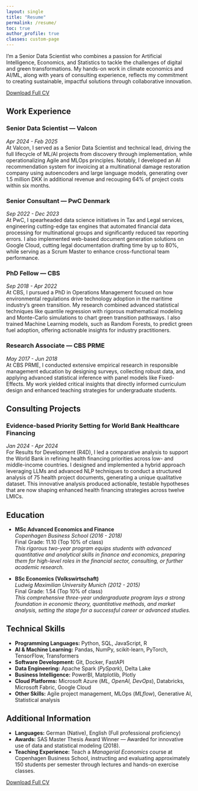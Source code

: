 ```yaml
---
layout: single
title: "Resume"
permalink: /resume/
toc: true
author_profile: true
classes: custom-page
---
```


<section class="intro">
  <p>
    I’m a Senior Data Scientist who combines a passion for Artificial Intelligence, Economics, and Statistics to tackle the challenges of digital and green transformations. My hands-on work in climate economics and AI/ML, along with years of consulting experience, reflects my commitment to creating sustainable, impactful solutions through collaborative innovation.
  </p>
  <div class="text-center">
    <a href="{{ '/assets/files/cv_fmb.pdf' | relative_url }}" class="btn btn--primary" download>
      Download Full CV
    </a>
  </div>
</section>

## Work Experience

### Senior Data Scientist — Valcon
*Apr 2024 - Feb 2025*  
At Valcon, I served as a Senior Data Scientist and technical lead, driving the full lifecycle of ML/AI projects from discovery through implementation, while operationalizing Agile and MLOps principles. Notably, I developed an AI recommendation system for invoicing at a multinational damage restoration company using autoencoders and large language models, generating over 1.5 million DKK in additional revenue and recouping 64% of project costs within six months.

### Senior Consultant — PwC Denmark
*Sep 2022 - Dec 2023*  
At PwC, I spearheaded data science initiatives in Tax and Legal services, engineering cutting-edge tax engines that automated financial data processing for multinational groups and significantly reduced tax reporting errors. I also implemented web-based document generation solutions on Google Cloud, cutting legal documentation drafting time by up to 80%, while serving as a Scrum Master to enhance cross-functional team performance.

### PhD Fellow — CBS
*Sep 2018 - Apr 2022*  
At CBS, I pursued a PhD in Operations Management focused on how environmental regulations drive technology adoption in the maritime industry’s green transition. My research combined advanced statistical techniques like quantile regression with rigorous mathematical modeling and Monte-Carlo simulations to chart green transition pathsways. I also trained Machine Learning models, such as Random Forests, to predict green fuel adoption, offering actionable insights for industry practitioners.

### Research Associate — CBS PRME
*May 2017 - Jun 2018*  
At CBS PRME, I conducted extensive empirical research in responsible management education by designing surveys, collecting robust data, and applying advanced statistical inference with panel models like Fixed-Effects. My work yielded critical insights that directly informed curriculum design and enhanced teaching strategies for undergraduate students.

## Consulting Projects

### Evidence-based Priority Setting for World Bank Healthcare Financing
*Jan 2024 - Apr 2024*  
For Results for Development (R4D), I led a comparative analysis to support the World Bank in refining health financing priorities across low- and middle-income countries. I designed and implemented a hybrid approach leveraging LLMs and advanced NLP techniques to conduct a structured analysis of 75 health project documents, generating a unique qualitative dataset. This innovative analysis produced actionable, testable hypotheses that are now shaping enhanced health financing strategies across twelve LMICs.

## Education

- **MSc Advanced Economics and Finance**  
  *Copenhagen Business School (2016 - 2018)*  
  Final Grade: 11.10 (Top 10% of class)  
  *This rigorous two-year program equips students with advanced quantitative and analytical skills in finance and economics, preparing them for high-level roles in the financial sector, consulting, or further academic research.*

- **BSc Economics (Volkswirtschaft)**  
  *Ludwig Maximilian University Munich (2012 - 2015)*  
  Final Grade: 1.54 (Top 10% of class)  
  *This comprehensive three-year undergraduate program lays a strong foundation in economic theory, quantitative methods, and market analysis, setting the stage for a successful career or advanced studies.*

## Technical Skills

- **Programming Languages:** Python, SQL, JavaScript, R  
- **AI & Machine Learning:** Pandas, NumPy, scikit-learn, PyTorch, TensorFlow, Transformers  
- **Software Development:** Git, Docker, FastAPI  
- **Data Engineering:** Apache Spark (*PySpark*), Delta Lake  
- **Business Intelligence:** PowerBI, Matplotlib, Plotly  
- **Cloud Platforms:** Microsoft Azure (*ML, OpenAI, DevOps*), Databricks, Microsoft Fabric, Google Cloud  
- **Other Skills:** Agile project management, MLOps (*MLflow*), Generative AI, Statistical analysis

## Additional Information

- **Languages:** German (Native), English (Full professional proficiency)  
- **Awards:** SAS Master Thesis Award Winner — Awarded for innovative use of data and statistical modeling (2018).
- **Teaching Experience:** Teach a *Managerial Economics* course at Copenhagen Business School, instructing and evaluating approximately 150 students per semester through lectures and hands-on exercise classes.

<section class="outro">
  <div class="text-center">
    <a href="{{ '/assets/files/cv_fmb.pdf' | relative_url }}" class="btn btn--primary" download>
      Download Full CV
    </a>
  </div>
</section>